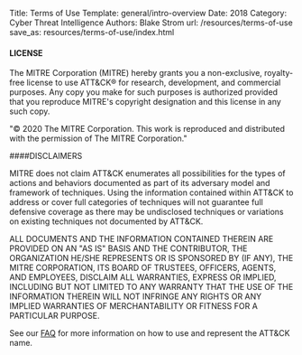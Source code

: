 Title: Terms of Use
Template: general/intro-overview
Date: 2018
Category: Cyber Threat Intelligence
Authors: Blake Strom
url: /resources/terms-of-use
save_as: resources/terms-of-use/index.html

#### LICENSE
 
 The MITRE Corporation (MITRE) hereby grants you a non-exclusive, royalty-free license to use ATT&CK&reg; for research, development, and commercial purposes. Any copy you make for such purposes is authorized provided that you reproduce MITRE's copyright designation and this license in any such copy.

"&copy; 2020 The MITRE Corporation. This work is reproduced and distributed with the permission of The MITRE Corporation."
    
####DISCLAIMERS

 MITRE does not claim ATT&CK enumerates all possibilities for the types of actions and behaviors documented as part of its adversary model and framework of techniques. Using the information contained within ATT&CK to address or cover full categories of techniques will not guarantee full defensive coverage as there may be undisclosed techniques or variations on existing techniques not documented by ATT&CK.

 ALL DOCUMENTS AND THE INFORMATION CONTAINED THEREIN ARE PROVIDED ON AN "AS IS" BASIS AND THE CONTRIBUTOR, THE ORGANIZATION HE/SHE REPRESENTS OR IS SPONSORED BY (IF ANY), THE MITRE CORPORATION, ITS BOARD OF TRUSTEES, OFFICERS, AGENTS, AND EMPLOYEES, DISCLAIM ALL WARRANTIES, EXPRESS OR IMPLIED, INCLUDING BUT NOT LIMITED TO ANY WARRANTY THAT THE USE OF THE INFORMATION THEREIN WILL NOT INFRINGE ANY RIGHTS OR ANY IMPLIED WARRANTIES OF MERCHANTABILITY OR FITNESS FOR A PARTICULAR PURPOSE.

 See our [FAQ](/resources/faq) for more information on how to use and represent the ATT&CK name.